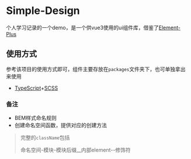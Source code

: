 # Simple-Design

个人学习记录的一个demo，是一个供vue3使用的ui组件库，借鉴了[Element-Plus](https://github.com/element-plus/element-plus)

## 使用方式

参考该项目的使用方式即可，组件主要存放在`packages`文件夹下，也可单独拿出来使用

- [TypeScript]()+[SCSS]()

### 备注

- BEM样式命名规则
- 创建命名空间函数，提供对应的创建方法

> 完整的`className`包括
> 
> 命名空间-模块-模块后缀__内部element--修饰符
> 
> 


